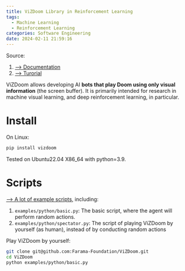```yaml
---
title: ViZDoom Library in Reinforcement Learning
tags:
  - Machine Learning
  - Reinforcement Learning
categories: Software Engineering
date: 2024-02-11 21:59:16
---
```



Source:

1. [--> Documentation](https://vizdoom.farama.org/api/python/doomGame/#)
2. [--> Turorial](https://vizdoom.cs.put.edu.pl/tutorial)

ViZDoom allows developing AI **bots that play Doom using only visual information** (the screen buffer). It is primarily intended for research in machine  visual learning, and deep reinforcement learning, in particular.

<!--more-->

# Install

On Linux:

```sh
pip install vizdoom
```

Tested on Ubuntu22.04 X86_64 with python=3.9.



# Scripts

[--> A lot of example scripts](https://github.com/Farama-Foundation/ViZDoom/tree/master/examples/python), including:

1. `examples/python/basic.py`: The basic script, where the agent will perform random actions.
2. `examples/python/spectator.py`: The script of playing ViZDoom by yourself (as human), instead of by conducting random actions



Play ViZDoom by yourself:

```sh
git clone git@github.com:Farama-Foundation/ViZDoom.git
cd ViZDoom
python examples/python/basic.py
```



